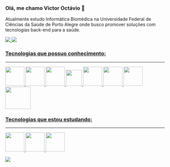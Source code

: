 ### Olá, me chamo Victor Octávio 👋 
Atualmente estudo Informática Biomédica na Universidade Federal de Ciências da Saúde de Porto Alegre
onde busco promover soluções com tecnologias back-end para a saúde.

<div>
  <a href = "https://github.com/victor-octavio">
  <img heigh="180em" src="https://github-readme-stats.vercel.app/api?username=victor-octavio&show_icons=true&theme=dracula&include_all_commits=true&count_private=true"/>
  <img heigh="180em" src="https://github-readme-stats.vercel.app/api/top-langs/?username=victor-octavio&theme=dracula&include_all_commits=true&count_private=true"/>
  
</div>

### Tecnologias que possuo conhecimento:
___________
<div>
  <div>
  <img allign = center height=60 width=60 src="https://cdn.jsdelivr.net/gh/devicons/devicon/icons/java/java-original.svg" />
  <img allign=center height = 60 width=60 src="https://cdn.jsdelivr.net/gh/devicons/devicon/icons/spring/spring-original.svg" />
  <img allign=center height=60 width=60  src="https://cdn.jsdelivr.net/gh/devicons/devicon/icons/python/python-original.svg"/>           
  <img allign=center height=50 width=50  src="https://cdn.jsdelivr.net/gh/devicons/devicon/icons/flutter/flutter-original.svg"/>
  <img allign=center height = 60 width=60 src="https://cdn.jsdelivr.net/gh/devicons/devicon/icons/ubuntu/ubuntu-plain.svg" />
  <img allign=center height = 60 width=60 src="https://cdn.jsdelivr.net/gh/devicons/devicon/icons/c/c-original.svg" />
  <img allign=center height = 60 width=60 src="https://cdn.jsdelivr.net/gh/devicons/devicon/icons/git/git-original.svg" />
  <img allign=center height = 70 width=80 src="https://cdn.jsdelivr.net/gh/devicons/devicon/icons/mysql/mysql-plain-wordmark.svg" />
  
    
  </div>     
</div>

### Tecnologias que estou estudando:
____________
<div>  
  <img allign=center height = 60 width=60 src="https://cdn.jsdelivr.net/gh/devicons/devicon/icons/typescript/typescript-original.svg"/>
  <img allign=center height = 60 width=60 src="https://cdn.jsdelivr.net/gh/devicons/devicon/icons/angularjs/angularjs-original.svg"/>
  <img allign=center height = 60 width=60 src="https://cdn.jsdelivr.net/gh/devicons/devicon/icons/docker/docker-plain.svg" />    
        
</div>
<p></p>
<div>
  <a href="https://www.linkedin.com/in/victor-oct%C3%A1vio-rodrigues-alves-1392a6247/" target="_blank">
    <img src="https://img.shields.io/badge/-LinkedIn-%230077B5?style=for-the-badge&logo=linkedin&logoColor=white" target="_blank">
  </a>
</div>



